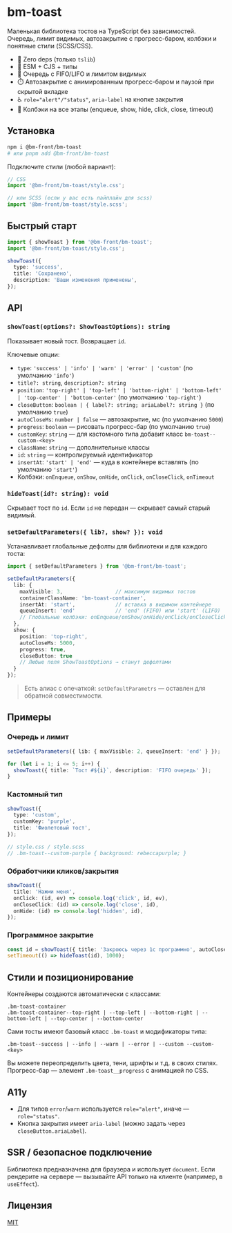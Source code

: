 # bm-toast

Маленькая библиотека тостов на TypeScript без зависимостей. Очередь, лимит видимых, автозакрытие с прогресс-баром, колбэки и понятные стили (SCSS/CSS).

* 🚫 Zero deps (только `tslib`)
* 🧱 ESM + CJS + типы
* 🧵 Очередь с FIFO/LIFO и лимитом видимых
* ⏱️ Автозакрытие с анимированным прогресс-баром и паузой при скрытой вкладке
* ♿ `role="alert"/"status"`, `aria-label` на кнопке закрытия
* 🎯 Колбэки на все этапы (enqueue, show, hide, click, close, timeout)

## Установка

```bash
npm i @bm-front/bm-toast
# или pnpm add @bm-front/bm-toast
```

Подключите стили (любой вариант):

```ts
// CSS
import '@bm-front/bm-toast/style.css';

// или SCSS (если у вас есть пайплайн для scss)
import '@bm-front/bm-toast/style.scss';
```

## Быстрый старт

```ts
import { showToast } from '@bm-front/bm-toast';
import '@bm-front/bm-toast/style.css';

showToast({
  type: 'success',
  title: 'Сохранено',
  description: 'Ваши изменения применены',
});
```

## API

### `showToast(options?: ShowToastOptions): string`

Показывает новый тост. Возвращает `id`.

Ключевые опции:

* `type`: `'success' | 'info' | 'warn' | 'error' | 'custom'` (по умолчанию `'info'`)
* `title?: string`, `description?: string`
* `position`: `'top-right' | 'top-left' | 'bottom-right' | 'bottom-left' | 'top-center' | 'bottom-center'` (по умолчанию `'top-right'`)
* `closeButton`: `boolean | { label?: string; ariaLabel?: string }` (по умолчанию `true`)
* `autoCloseMs`: `number | false` — автозакрытие, мс (по умолчанию `5000`)
* `progress`: `boolean` — рисовать прогресс-бар (по умолчанию `true`)
* `customKey`: `string` — для кастомного типа добавит класс `bm-toast--custom-<key>`
* `className`: `string` — дополнительные классы
* `id`: `string` — контролируемый идентификатор
* `insertAt`: `'start' | 'end'` — куда в контейнере вставлять (по умолчанию `'start'`)
* Колбэки: `onEnqueue`, `onShow`, `onHide`, `onClick`, `onCloseClick`, `onTimeout`

### `hideToast(id?: string): void`

Скрывает тост по `id`. Если `id` не передан — скрывает самый старый видимый.

### `setDefaultParameters({ lib?, show? }): void`

Устанавливает глобальные дефолты для библиотеки и для каждого тоста:

```ts
import { setDefaultParameters } from '@bm-front/bm-toast';

setDefaultParameters({
  lib: {
    maxVisible: 3,                 // максимум видимых тостов
    containerClassName: 'bm-toast-container',
    insertAt: 'start',             // вставка в видимом контейнере
    queueInsert: 'end'             // 'end' (FIFO) или 'start' (LIFO)
    // Глобальные колбэки: onEnqueue/onShow/onHide/onClick/onCloseClick/onTimeout
  },
  show: {
    position: 'top-right',
    autoCloseMs: 5000,
    progress: true,
    closeButton: true
    // Любые поля ShowToastOptions → станут дефолтами
  }
});
```

> Есть алиас с опечаткой: `setDefaultParametrs` — оставлен для обратной совместимости.

## Примеры

### Очередь и лимит

```ts
setDefaultParameters({ lib: { maxVisible: 2, queueInsert: 'end' } });

for (let i = 1; i <= 5; i++) {
  showToast({ title: `Тост #${i}`, description: 'FIFO очередь' });
}
```

### Кастомный тип

```ts
showToast({
  type: 'custom',
  customKey: 'purple',
  title: 'Фиолетовый тост',
});

// style.css / style.scss
// .bm-toast--custom-purple { background: rebeccapurple; }
```

### Обработчики кликов/закрытия

```ts
showToast({
  title: 'Нажми меня',
  onClick: (id, ev) => console.log('click', id, ev),
  onCloseClick: (id) => console.log('close', id),
  onHide: (id) => console.log('hidden', id),
});
```

### Программное закрытие

```ts
const id = showToast({ title: 'Закроюсь через 1с программно', autoCloseMs: false });
setTimeout(() => hideToast(id), 1000);
```

## Стили и позиционирование

Контейнеры создаются автоматически с классами:

```
.bm-toast-container
.bm-toast-container--top-right | --top-left | --bottom-right | --bottom-left | --top-center | --bottom-center
```

Сами тосты имеют базовый класс `.bm-toast` и модификаторы типа:

```
.bm-toast--success | --info | --warn | --error | --custom --custom-<key>
```

Вы можете переопределить цвета, тени, шрифты и т.д. в своих стилях. Прогресс-бар — элемент `.bm-toast__progress` с анимацией по CSS.

## A11y

* Для типов `error`/`warn` используется `role="alert"`, иначе — `role="status"`.
* Кнопка закрытия имеет `aria-label` (можно задать через `closeButton.ariaLabel`).

## SSR / безопасное подключение

Библиотека предназначена для браузера и использует `document`. Если рендерите на сервере — вызывайте API только на клиенте (например, в `useEffect`).

## Лицензия

[MIT](./LICENSE)
